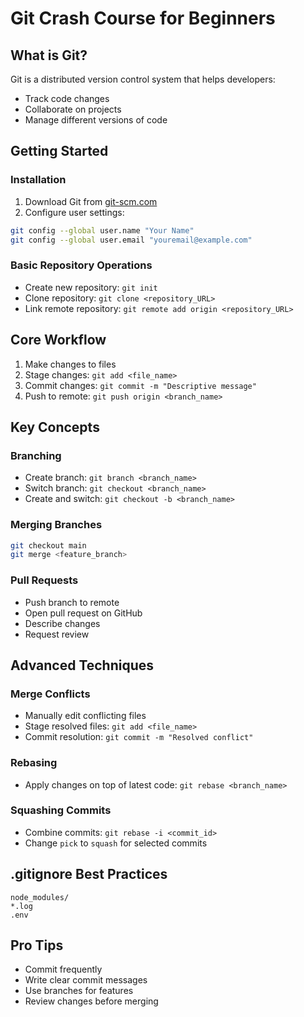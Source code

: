 # Git Crash Course for Beginners

## What is Git?

Git is a distributed version control system that helps developers:
- Track code changes
- Collaborate on projects
- Manage different versions of code

## Getting Started

### Installation
1. Download Git from [git-scm.com](https://git-scm.com/)
2. Configure user settings:
```bash
git config --global user.name "Your Name"
git config --global user.email "youremail@example.com"
```

### Basic Repository Operations
- Create new repository: `git init`
- Clone repository: `git clone <repository_URL>`
- Link remote repository: `git remote add origin <repository_URL>`

## Core Workflow

1. Make changes to files
2. Stage changes: `git add <file_name>`
3. Commit changes: `git commit -m "Descriptive message"`
4. Push to remote: `git push origin <branch_name>`

## Key Concepts

### Branching
- Create branch: `git branch <branch_name>`
- Switch branch: `git checkout <branch_name>`
- Create and switch: `git checkout -b <branch_name>`

### Merging Branches
```bash
git checkout main
git merge <feature_branch>
```

### Pull Requests
- Push branch to remote
- Open pull request on GitHub
- Describe changes
- Request review

## Advanced Techniques

### Merge Conflicts
- Manually edit conflicting files
- Stage resolved files: `git add <file_name>`
- Commit resolution: `git commit -m "Resolved conflict"`

### Rebasing
- Apply changes on top of latest code: `git rebase <branch_name>`

### Squashing Commits
- Combine commits: `git rebase -i <commit_id>`
- Change `pick` to `squash` for selected commits

## .gitignore Best Practices
```
node_modules/
*.log
.env
```

## Pro Tips
- Commit frequently
- Write clear commit messages
- Use branches for features
- Review changes before merging
